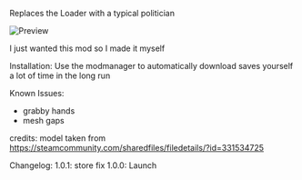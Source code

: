Replaces the Loader with a typical politician

![Preview](https://cdn.discordapp.com/attachments/204740964978262017/963347706976301056/unknown.png)

I just wanted this mod so I made it myself

Installation:
Use the modmanager to automatically download
saves yourself a lot of time in the long run

Known Issues:
- grabby hands
- mesh gaps

credits:
model taken from 
https://steamcommunity.com/sharedfiles/filedetails/?id=331534725

Changelog:
1.0.1: store fix
1.0.0: Launch